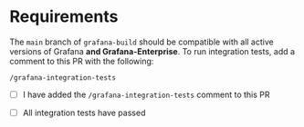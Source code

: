 # Requirements

The `main` branch of `grafana-build` should be compatible with all active versions of Grafana **and Grafana-Enterprise**. To
run integration tests, add a comment to this PR with the following:

```
/grafana-integration-tests
```

* [ ] I have added the `/grafana-integration-tests` comment to this PR
* [ ] All integration tests have passed

